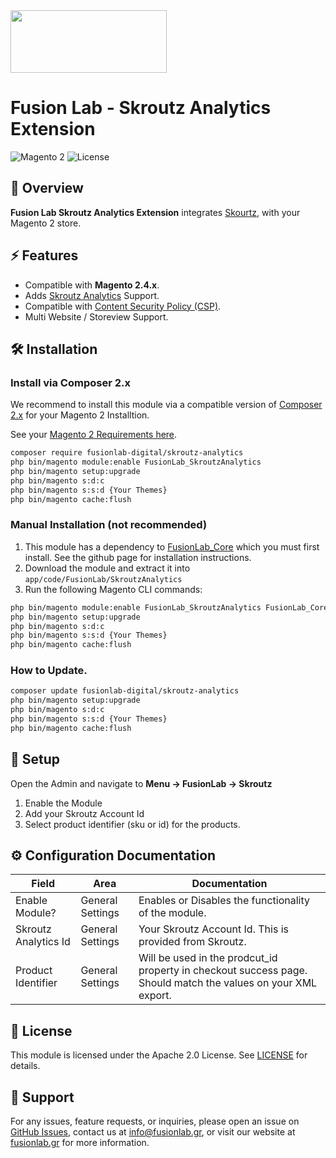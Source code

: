 <a href="https://fusionlab.gr?utm_source=github&utm_medium=skroutz_analytics&utm_campaign=module" target="_blank">
<img align="center" width="250" height="100" src="https://fusionlab.gr/fusion-lab-logo-neg-cropped.svg"/>
</a>

# Fusion Lab - Skroutz Analytics Extension

![Magento 2](https://img.shields.io/badge/Magento-2.4.x-orange.svg) ![License](https://img.shields.io/badge/license-Apache2.0-blue.svg)

## 📌 Overview
**Fusion Lab Skroutz Analytics Extension** integrates [Skourtz](https://www.skroutz.gr/), with your Magento 2 store.

## ⚡ Features
- Compatible with **Magento 2.4.x**.
- Adds [Skroutz Analytics](https://developer.skroutz.gr/analytics/) Support.
- Compatible with [Content Security Policy (CSP)](https://developer.mozilla.org/en-US/docs/Web/HTTP/CSP).
- Multi Website / Storeview Support.

## 🛠️ Installation

### Install via Composer 2.x
We recommend to install this module via a compatible version of [Composer 2.x](https://getcomposer.org/download/) for your Magento 2 Installtion.

See your [Magento 2 Requirements here](https://experienceleague.adobe.com/en/docs/commerce-operations/installation-guide/system-requirements). 
```bash
composer require fusionlab-digital/skroutz-analytics
php bin/magento module:enable FusionLab_SkroutzAnalytics
php bin/magento setup:upgrade
php bin/magento s:d:c
php bin/magento s:s:d {Your Themes}
php bin/magento cache:flush
```

### Manual Installation (not recommended)
1. This module has a dependency to [FusionLab_Core](https://github.com/Fusion-Lab-Digital/m2.core) which you must first install. See the github page for installation instructions.
2. Download the module and extract it into `app/code/FusionLab/SkroutzAnalytics`
3. Run the following Magento CLI commands:
```bash
php bin/magento module:enable FusionLab_SkroutzAnalytics FusionLab_Core
php bin/magento setup:upgrade
php bin/magento s:d:c
php bin/magento s:s:d {Your Themes}
php bin/magento cache:flush
```

### How to Update.
```bash
composer update fusionlab-digital/skroutz-analytics
php bin/magento setup:upgrade
php bin/magento s:d:c
php bin/magento s:s:d {Your Themes}
php bin/magento cache:flush
```

## 🚀 Setup
Open the Admin and navigate to <b>Menu -> FusionLab -> Skroutz</b>

1. Enable the Module
2. Add your Skroutz Account Id
3. Select product identifier (sku or id) for the products.


## ⚙️ Configuration Documentation
| Field                                       | Area             | Documentation
|---------------------------------------------|------------------|-|
| Enable Module?                              | General Settings | Enables or Disables the functionality of the module.
| Skroutz Analytics Id      | General Settings | Your Skroutz Account Id. This is provided from Skroutz.
| Product Identifier		                         | General Settings | Will be used in the prodcut_id property in checkout success page. Should match the values on your XML export.


## 📄 License

This module is licensed under the Apache 2.0 License. See [LICENSE](LICENSE) for details.

## 📩 Support

For any issues, feature requests, or inquiries, please open an issue on [GitHub Issues](https://github.com/Fusion-Lab-Digital/m2.core/issues), contact us at info@fusionlab.gr, or visit our website at [fusionlab.gr](https://fusionlab.gr/?utm_source=github&utm_medium=skroutz_analytics&utm_campaign=module) for more information.
